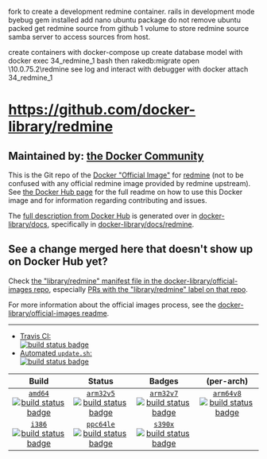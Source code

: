 fork to create a development redmine container.
rails in development mode
byebug gem installed
add nano ubuntu package
do not remove ubuntu packed
get redmine source from github
1 volume to store redmine source
samba server to access sources from host.

create containers with docker-compose up
create database model with docker exec 34_redmine_1 bash then rakedb:migrate
open \\10.0.75.2\redmine
see log and interact with debugger with docker attach 34_redmine_1


# https://github.com/docker-library/redmine

## Maintained by: [the Docker Community](https://github.com/docker-library/redmine)

This is the Git repo of the [Docker "Official Image"](https://docs.docker.com/docker-hub/official_repos/) for [redmine](https://hub.docker.com/_/redmine/) (not to be confused with any official redmine image provided by redmine upstream). See [the Docker Hub page](https://hub.docker.com/_/redmine/) for the full readme on how to use this Docker image and for information regarding contributing and issues.

The [full description from Docker Hub](https://hub.docker.com/_/redmine/) is generated over in [docker-library/docs](https://github.com/docker-library/docs), specifically in [docker-library/docs/redmine](https://github.com/docker-library/docs/tree/master/redmine).

## See a change merged here that doesn't show up on Docker Hub yet?

Check [the "library/redmine" manifest file in the docker-library/official-images repo](https://github.com/docker-library/official-images/blob/master/library/redmine), especially [PRs with the "library/redmine" label on that repo](https://github.com/docker-library/official-images/labels/library%2Fredmine).

For more information about the official images process, see the [docker-library/official-images readme](https://github.com/docker-library/official-images/blob/master/README.md).

---

-	[Travis CI:  
	![build status badge](https://img.shields.io/travis/docker-library/redmine/master.svg)](https://travis-ci.org/docker-library/redmine/branches)
-	[Automated `update.sh`:  
	![build status badge](https://doi-janky.infosiftr.net/job/update.sh/job/redmine/badge/icon)](https://doi-janky.infosiftr.net/job/update.sh/job/redmine)

| Build | Status | Badges | (per-arch) |
|:-:|:-:|:-:|:-:|
| [`amd64`<br />![build status badge](https://doi-janky.infosiftr.net/job/multiarch/job/amd64/job/redmine/badge/icon)](https://doi-janky.infosiftr.net/job/multiarch/job/amd64/job/redmine) | [`arm32v5`<br />![build status badge](https://doi-janky.infosiftr.net/job/multiarch/job/arm32v5/job/redmine/badge/icon)](https://doi-janky.infosiftr.net/job/multiarch/job/arm32v5/job/redmine) | [`arm32v7`<br />![build status badge](https://doi-janky.infosiftr.net/job/multiarch/job/arm32v7/job/redmine/badge/icon)](https://doi-janky.infosiftr.net/job/multiarch/job/arm32v7/job/redmine) | [`arm64v8`<br />![build status badge](https://doi-janky.infosiftr.net/job/multiarch/job/arm64v8/job/redmine/badge/icon)](https://doi-janky.infosiftr.net/job/multiarch/job/arm64v8/job/redmine) |
| [`i386`<br />![build status badge](https://doi-janky.infosiftr.net/job/multiarch/job/i386/job/redmine/badge/icon)](https://doi-janky.infosiftr.net/job/multiarch/job/i386/job/redmine) | [`ppc64le`<br />![build status badge](https://doi-janky.infosiftr.net/job/multiarch/job/ppc64le/job/redmine/badge/icon)](https://doi-janky.infosiftr.net/job/multiarch/job/ppc64le/job/redmine) | [`s390x`<br />![build status badge](https://doi-janky.infosiftr.net/job/multiarch/job/s390x/job/redmine/badge/icon)](https://doi-janky.infosiftr.net/job/multiarch/job/s390x/job/redmine) |

<!-- THIS FILE IS GENERATED BY https://github.com/docker-library/docs/blob/master/generate-repo-stub-readme.sh -->
